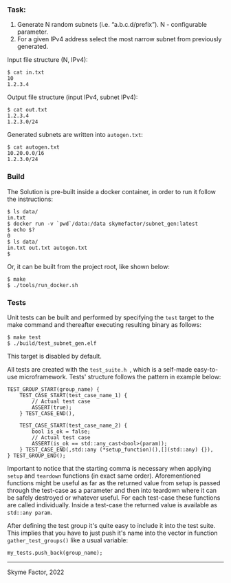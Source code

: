 ### Task:
1. Generate N random subnets (i.e. “a.b.c.d/prefix”). N - configurable parameter.
2. For a given IPv4 address select the most narrow subnet from previously generated.

Input file structure (N, IPv4):
```
$ cat in.txt
10
1.2.3.4
```
Output file structure (input IPv4, subnet IPv4):
```
$ cat out.txt
1.2.3.4
1.2.3.0/24
```
Generated subnets are written into `autogen.txt`:
```
$ cat autogen.txt
10.20.0.0/16
1.2.3.0/24
```
### Build
The Solution is pre-built inside a docker container, in order to run it follow the instructions:
```
$ ls data/
in.txt
$ docker run -v `pwd`/data:/data skymefactor/subnet_gen:latest
$ echo $?
0
$ ls data/
in.txt out.txt autogen.txt
$
```
Or, it can be built from the project root, like shown below:
```
$ make
$ ./tools/run_docker.sh
```
### Tests
Unit tests can be built and performed by specifying the `test` target to the make command and 
thereafter executing resulting binary as follows:
```
$ make test
$ ./build/test_subnet_gen.elf
```
This target is disabled by default.

All tests are created with the `test_suite.h `, which is a self-made easy-to-use microframework. Tests' structure
follows the pattern in example below:
```
TEST_GROUP_START(group_name) {
    TEST_CASE_START(test_case_name_1) {
        // Actual test case
        ASSERT(true);
    } TEST_CASE_END(),

    TEST_CASE_START(test_case_name_2) {
        bool is_ok = false;
        // Actual test case
        ASSERT(is_ok == std::any_cast<bool>(param));
    } TEST_CASE_END(,std::any (*setup_function)(),[](std::any) {}),
} TEST_GROUP_END();
```
Important to notice that the starting comma is necessary when applying `setup` and `teardown` functions (in exact same order). Aforementioned functions might be useful as far as the returned value from setup is passed through the test-case as a parameter and then into teardown where it can be safely destroyed or whatever useful. For each test-case these functions are called individually. Inside a test-case the returned value is available as `std::any param`.

After defining the test group it's quite easy to include it into the test suite. This implies that you have to just push it's name into the vector in function `gather_test_groups()` like a usual variable:
```
my_tests.push_back(group_name);
```
---
Skyme Factor, 2022